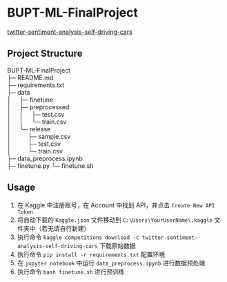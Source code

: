 # BUPT-ML-FinalProject
[twitter-sentiment-analysis-self-driving-cars](https://www.kaggle.com/competitions/twitter-sentiment-analysis-self-driving-cars)

## Project Structure
BUPT-ML-FinalProject \
├─&nbsp;README.md \
├─&nbsp;requirements.txt \
├─&nbsp;data \
│&nbsp;&nbsp;&nbsp;&nbsp;&nbsp;├─ finetune \
│&nbsp;&nbsp;&nbsp;&nbsp;&nbsp;├─&nbsp;preprocessed \
│&nbsp;&nbsp;&nbsp;&nbsp;&nbsp;│&nbsp;&nbsp;&nbsp;&nbsp;&nbsp;├─&nbsp;test.csv \
│&nbsp;&nbsp;&nbsp;&nbsp;&nbsp;│&nbsp;&nbsp;&nbsp;&nbsp;&nbsp;└─&nbsp;train.csv \
│&nbsp;&nbsp;&nbsp;&nbsp;&nbsp;└─&nbsp;release \
│&nbsp;&nbsp;&nbsp;&nbsp;&nbsp;&nbsp;&nbsp;&nbsp;&nbsp;&nbsp;├─&nbsp;sample.csv \
│&nbsp;&nbsp;&nbsp;&nbsp;&nbsp;&nbsp;&nbsp;&nbsp;&nbsp;&nbsp;├─&nbsp;test.csv \
│&nbsp;&nbsp;&nbsp;&nbsp;&nbsp;&nbsp;&nbsp;&nbsp;&nbsp;&nbsp;└─&nbsp;train.csv \
├─&nbsp;data_preprocess.ipynb \
├─&nbsp;finetune.py
└─&nbsp;finetune.sh

## Usage
1. 在 Kaggle 中注册账号，在 Account 中找到 API，并点击 `Create New API Token`
2. 将自动下载的 `Kaggle.json` 文件移动到 `C:\Users\YourUserName\.kaggle` 文件夹中（若无请自行新建）
3. 执行命令 `kaggle competitions download -c twitter-sentiment-analysis-self-driving-cars` 下载原始数据
4. 执行命令 `pip install -r requirements.txt` 配置环境
5. 在 `jupyter notebook` 中运行 `data_preprocess.ipynb` 进行数据预处理
6. 执行命令 `bash finetune.sh` 进行预训练